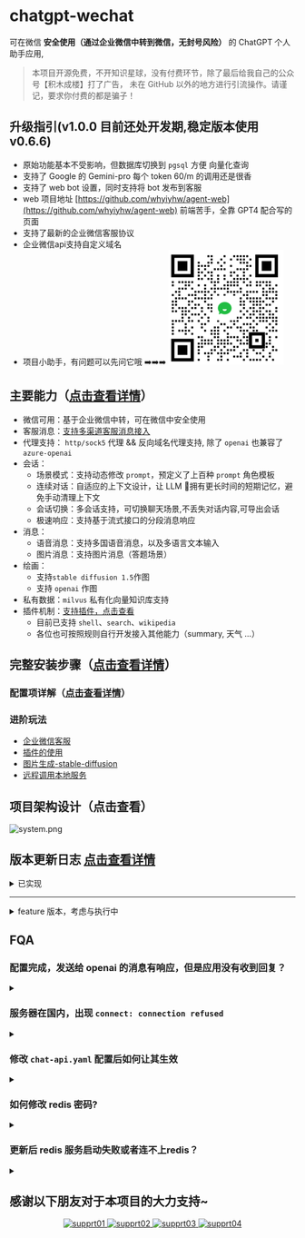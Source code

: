 # chatgpt-wechat

可在微信 **安全使用（通过企业微信中转到微信，无封号风险）** 的 ChatGPT 个人助手应用,

> 本项目开源免费，不开知识星球，没有付费环节，除了最后给我自己的公众号【积木成楼】打了广告，
> 未在 GitHub 以外的地方进行引流操作。请谨记，要求你付费的都是骗子！

## 升级指引(v1.0.0 目前还处开发期,稳定版本使用 v0.6.6)
- 原始功能基本不受影响，但数据库切换到 `pgsql` 方便 向量化查询
- 支持了 Google 的 Gemini-pro 每个 token 60/m 的调用还是很香
- 支持了 web bot 设置，同时支持将 bot 发布到客服
- web 项目地址 [https://github.com/whyiyhw/agent-web](https://github.com/whyiyhw/agent-web) 前端苦手，全靠 GPT4 配合写的页面
- 支持了最新的企业微信客服协议
- 企业微信api支持自定义域名
- 项目小助手，有问题可以先问它哦 ➡️➡️➡️ ![img.png](doc/imgv101.png)

## 主要能力（[点击查看详情](./doc/ability.md)）

- 微信可用：基于企业微信中转，可在微信中安全使用
- 客服消息：[支持多渠道客服消息接入](./doc/custom_support_service.md)
- 代理支持： `http/sock5` 代理 && 反向域名代理支持, 除了 `openai` 也兼容了 `azure-openai`
- 会话：
  - 场景模式：支持动态修改 `prompt`，预定义了上百种 `prompt` 角色模板
  - 连续对话：自适应的上下文设计，让 LLM 🧠拥有更长时间的短期记忆，避免手动清理上下文
  - 会话切换：多会话支持，可切换聊天场景,不丢失对话内容,可导出会话
  - 极速响应：支持基于流式接口的分段消息响应
- 消息：
  - 语音消息：支持多国语音消息，以及多语言文本输入
  - 图片消息：支持图片消息（答题场景）
- 绘画：
  - 支持`stable diffusion 1.5`作图
  - 支持 `openai` 作图
- 私有数据：`milvus` 私有化向量知识库支持
- 插件机制：[支持插件，点击查看](./doc/plugin.md)
  - 目前已支持 `shell`、`search`、`wikipedia`
  - 各位也可按照规则自行开发接入其他能力（summary, 天气 ...）

## 完整安装步骤（[点击查看详情](./doc/install.md)）

### 配置项详解（[点击查看详情](./doc/config.md)）

### 进阶玩法

- [企业微信客服](./doc/custom_support_service.md)
- [插件的使用](./doc/plugin.md)
- [图片生成-stable-diffusion](./doc/draw.md)
- [远程调用本地服务](./doc/frp.md)

## 项目架构设计（点击查看）
![system.png](./doc/system.png)
## 版本更新日志 [点击查看详情](./doc/CHANGELOG.md)

<details>
<summary>已实现</summary>

- [x] 单服务-多应用支持 2023-03-05
- [x] 新增代理设置      2023-03-05
- [x] 支持最新的 gpt3.5 与模型可自行切换
- [x] 支持 prompt 自定义配置
- [x] 命令式动态调整对话参数
- [x] 系统设置&预定义模板 2023-03-17
- [x] 支持服务端直接对接企业微信，无需云函数中转 2023-03-18
- [x] 支持多渠道客服消息 2023-04-02
- [x] 支持中英文语音输入 2023-04-07
- [x] 支持分段极速响应 2023-04-08
- [x] 支持向量引擎查询，基于语料的上下文与智能推荐 2023-04-08
- [x] 独立的上下文环境，可任意切换聊天场景 2023-04-09
- [x] 自适应的上下文长度，不用再频繁手动清理上下文环境 2023-04-09
- [x] 基础插件功能 2023-04-15
- [x] 支持 stable diffusion 1.5作图 [服务配置](https://help.aliyun.com/practice_detail/611227) 2023-04-25
- [x] 加入搜索插件 2023-04-27
- [x] 支持 openai key 余额查询 2023-05-15
- [x] 支持 openai 作图 2023-05-27
</details>

---

<details>
<summary> feature 版本，考虑与执行中</summary>

- [ ] 消息超长时如何处理？
- [ ] 自适应上下文，需要加入省流模式
- [ ] 作图支持 midjourney  api
- [ ] web 管理端
- [ ] web 客户端&用户体系改版
- [ ] 功能演示视频
- [ ] 可选
  - [ ] 阿里云 5000 小时免费额度白嫖计划
  - [ ] 同声转译 so-vits-svc 支持 
  - [ ] 支持 openapi 对话 token 累计功能， 余额不足时，支持 token 更换（可选）
  - [ ] 支持私有化知识库插件（可选）
  - [ ] 支持特定角色对话-如雅思口语练习（可选）
  - [ ] 支持web管理页面，配置入库方便修改（可选）
  - [ ] 支持 多 key 轮询，应对 openai 的限流机制（可选）
  - [ ] 长期记忆插件（规划中）
- [ ] 十分期待您的需求，可以提issue...
</details>

## FQA

### 配置完成，发送给 openai 的消息有响应，但是应用没有收到回复？
<details>
<summary></summary>

- 请确认 [5. 配置企业可信IP](./doc/install.md#5-配置企业可信ip) ，已配置
- 如果还是没有响应，请通过 `docker logs -f chat_web_1` 进行查看，
  - 应用消息的 关键字为 `应用消息-发送失败 err:` 
  - 客服消息的 关键字为 `客服消息-发送失败 err:`
- 如果存在 `Code 41001， Msg: "access token mising` ... 等 access_token 异常的,请再次确认
安装流程中的对应参数`CorpID ,agentSercret ,agentID` 是否正确配置
</details>

### 服务器在国内，出现 `connect: connection refused`
<details>
<summary></summary>

- 方法一 ： 请自行 安装 `proxy client` 然后开启 监听 0.0.0.0:socket 模式 ，不要开启认证，之后在配置文件中，开启配置就OK,详情请见 `v0.2.2` 
- 方法二 ： 把服务器移到 香港/海外 , 大陆地区将长期不能访问
</details>

### 修改 `chat-api.yaml` 配置后如何让其生效
<details>
<summary></summary>

- 你可以通过 `docker-compose restart web` 重启 web 服务
- 或者 `docker-compose build && docker-compose up -d` 重启整个服务
</details>

### 如何修改 redis 密码? 
<details>
<summary></summary>

- 首先修改 `chat/service/chat/api/etc/chat-api.yaml` 
```yaml
RedisCache:
    Pass: "xxxxxx"
```
- 再修改 `chat/build/redis/redis.conf`
```ini
requirepass "xxxxx"
```
- 最后 `docker-compose down && docker-compose up -d` 重启整个服务
</details>

### 更新后 redis 服务启动失败或者连不上redis？
<details>
<summary></summary>

> 请考虑删除 `chat/build/redis/data/` 下的文件，可能是因为旧版本的 redis 存在残留文件导致的

- 请先 `docker-compose down` 停止服务
- 然后 删除redis 本地文件 `chat/build/redis/data/` 下的文件
- 最后 `docker-compose up -d` 重启服务

</details>

## 感谢以下朋友对于本项目的大力支持~
  <p align="center">
    <a href="https://github.com/whyiyhw/chatgpt-wechat" target="_blank" rel="noopener noreferrer">
        <img width="60" src="./doc/support01.jpg" alt="supprt01" />
        <img width="60" src="./doc/support02.jpg" alt="supprt02" />
        <img width="60" src="./doc/support03.jpg" alt="supprt03" />
    </a>
    <a href="https://www.chaotiinfo.cn" target="_blank" rel="noopener noreferrer">
        <img width="60" src="./doc/support04.png" alt="supprt04" />
    </a>
  </p>
